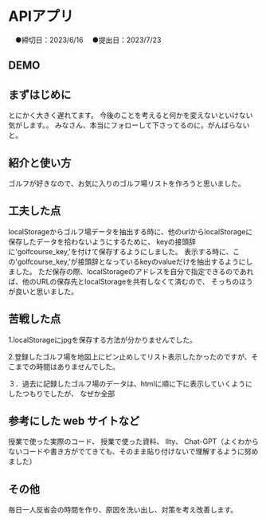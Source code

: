 # APIアプリ
　●締切日：2023/6/16
　●提出日：2023/7/23
## DEMO
## まずはじめに
とにかく大きく遅れてます。
今後のことを考えると何かを変えないといけない気がします。。
みなさん、本当にフォローして下さってるのに。がんばらないと。

## 紹介と使い方
ゴルフが好きなので、お気に入りのゴルフ場リストを作ろうと思いました。

## 工夫した点
localStorageからゴルフ場データを抽出する時に、他のurlからlocalStorageに保存したデータを拾わないようにするために、
keyの接頭辞に'golfcourse_key,'を付けて保存するようにしました。
表示する時に、この'golfcourse_key,'が接頭辞となっているkeyのvalueだけを抽出するようにしました。
ただ保存の際、localStorageのアドレスを自分で指定できるのであれば、他のURLの保存先とlocalStorageを共有しなくて済むので、
そっちのほうが良いと思いました。


## 苦戦した点
1.localStorageにjpgを保存する方法が分かりませんでした。

2.登録したゴルフ場を地図上にピン止めしてリスト表示したかったのですが、そこまでの時間はありませんでした。

３．過去に記録したゴルフ場のデータは、htmlに順に下に表示していくようにしたつもりでしたが、
なぜか全部
## 参考にした web サイトなど
授業で使った実際のコード、
授業で使った資料、
Ilty、
Chat-GPT（よくわからないコードや書き方がでてきても、そのまま貼り付けないで理解するように努めました）

## その他
毎日一人反省会の時間を作り、原因を洗い出し、対策を考え改善します。
